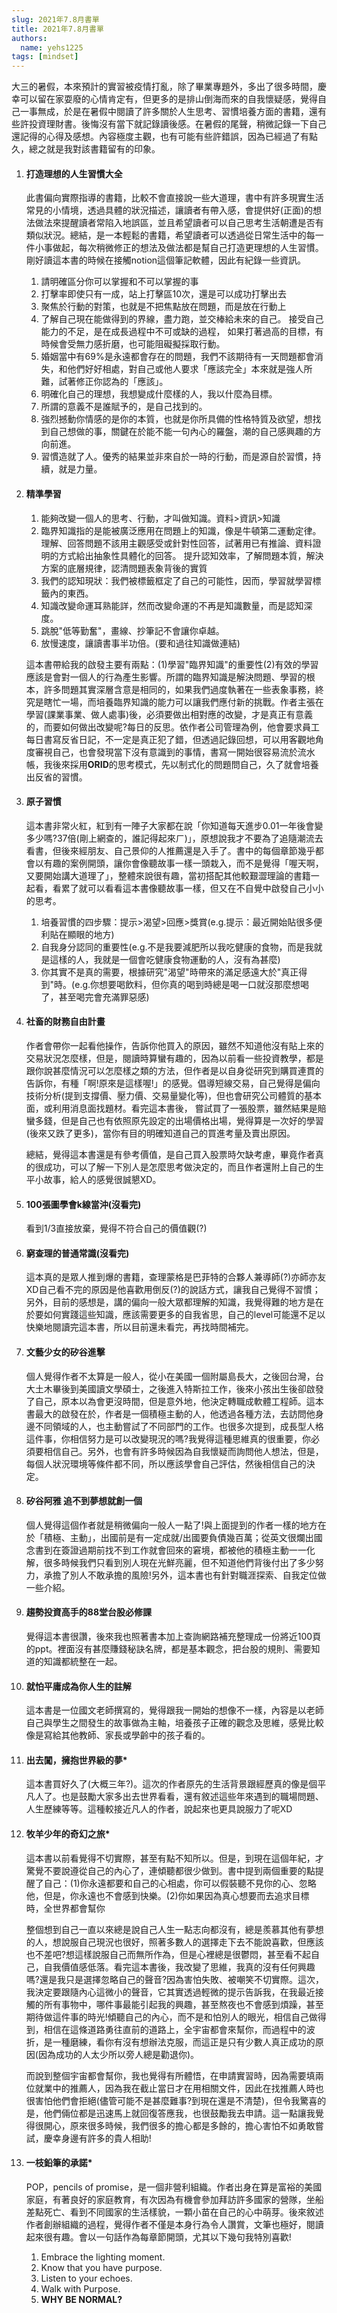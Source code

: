 ```yaml
---
slug: 2021年7.8月書單
title: 2021年7.8月書單
authors:
  name: yehs1225
tags: [mindset]
---
```


大三的暑假，本來預計的實習被疫情打亂，除了畢業專題外，多出了很多時間，慶幸可以留在家耍廢的心情肯定有，但更多的是排山倒海而來的自我懷疑感，覺得自己一事無成，於是在暑假中閱讀了許多關於人生思考、習慣培養方面的書籍，還有些許投資理財書。後悔沒有當下就記錄讀後感。在暑假的尾聲，稍微記錄一下自己還記得的心得及感想。內容極度主觀，也有可能有些許錯誤，因為已經過了有點久，總之就是我對該書籍留有的印象。

<!--truncate-->

1. #### 打造理想的人生習慣大全

   ​	此書偏向實際指導的書籍，比較不會直接說一些大道理，書中有許多現實生活常見的小情境，透過具體的狀況描述，讓讀者有帶入感，會提供好(正面)的想法做法來提醒讀者常陷入地誤區，並且希望讀者可以自己思考生活朝遭是否有類似狀況。總結，是一本輕鬆的書籍，希望讀者可以透過從日常生活中的每一件小事做起，每次稍微修正的想法及做法都是幫自己打造更理想的人生習慣。剛好讀這本書的時候在接觸notion這個筆記軟體，因此有紀錄一些資訊。

   1. 請明確區分你可以掌握和不可以掌握的事
   2. 打擊率即使只有一成，站上打擊區10次，還是可以成功打擊出去
   3. 聚焦於行動的對策，也就是不把焦點放在問題，而是放在行動上
   4. 了解自己現在能做得到的界線，盡力跑，並交棒給未來的自己。 接受自己能力的不足，是在成長過程中不可或缺的過程， 如果打著過高的目標，有時候會受無力感折磨，也可能阻礙擬採取行動。
   5. 婚姻當中有69%是永遠都會存在的問題，我們不該期待有一天問題都會消失，和他們好好相處，對自己或他人要求「應該完全」本來就是強人所難，試著修正你認為的「應該」。
   6. 明確化自己的理想，我想變成什麼樣的人，我以什麼為目標。
   7. 所謂的意義不是誰賦予的，是自己找到的。
   8. 強烈撼動你情感的是你的本質，也就是你所具備的性格特質及欲望，想找到自己想做的事，關鍵在於能不能一句內心的羅盤，潮的自己感興趣的方向前進。
   9. 習慣造就了人。優秀的結果並非來自於一時的行動，而是源自於習慣，持續，就是力量。

2. #### 精準學習

   1. 能夠改變一個人的思考、行動，才叫做知識。資料>資訊>知識
   2. 臨界知識指的是能被廣泛應用在問題上的知識，像是牛頓第二運動定律。理解、回答問題不該用主觀感受或針對性回答，試著用已有推論、資料證明的方式給出抽象性具體化的回答。 提升認知效率，了解問題本質，解決方案的底層規律，認清問題表象背後的實質
   3. 我們的認知現狀：我們被標籤框定了自己的可能性，因而，學習就學習標籤內的東西。
   4. 知識改變命運耳熟能詳，然而改變命運的不再是知識數量，而是認知深度。
   5. 跳脫"低等勤奮"，畫線、抄筆記不會讓你卓越。
   6. 放慢速度，讓讀書事半功倍。(要和過往知識做連結)

   這本書帶給我的啟發主要有兩點：(1)學習"臨界知識"的重要性(2)有效的學習應該是會對一個人的行為產生影響。所謂的臨界知識是解決問題、學習的根本，許多問題其實深層含意是相同的，如果我們過度執著在一些表象事務，終究是瞎忙一場，而培養臨界知識的能力可以讓我們應付新的挑戰。作者主張在學習(課業事業、做人處事)後，必須要做出相對應的改變，才是真正有意義的，而要如何做出改變呢?每日的反思。依作者公司管理為例，他會要求員工每日書寫反省日記，不一定是真正犯了錯，但透過記錄回想，可以用客觀地角度審視自己，也會發現當下沒有意識到的事情，書寫一開始很容易流於流水帳，我後來採用**ORID**的思考模式，先以制式化的問題問自己，久了就會培養出反省的習慣。

3. #### 原子習慣

   這本書非常火紅，紅到有一陣子大家都在說「你知道每天進步0.01一年後會變多少嗎?37倍(剛上網查的，誰記得起來ㄏ)」，原想說我才不要為了追隨潮流去看書，但後來經朋友、自己景仰的人推薦還是入手了。書中的每個章節幾乎都會以有趣的案例開頭，讓你會像聽故事一樣一頭栽入，而不是覺得「喔天啊，又要開始講大道理了」，整體來說很有趣，當初搭配其他較艱澀理論的書籍一起看，看累了就可以看看這本書像聽故事一樣，但又在不自覺中啟發自己小小的思考。

   1. 培養習慣的四步驟：提示>渴望>回應>獎賞(e.g.提示：最近開始貼很多便利貼在顯眼的地方)
   2. 自我身分認同的重要性(e.g.不是我要減肥所以我吃健康的食物，而是我就是這樣的人，我就是一個會吃健康食物運動的人，沒有為甚麼)
   3. 你其實不是真的需要，根據研究"渴望"時帶來的滿足感遠大於"真正得到"時。(e.g.你想要喝飲料，但你真的喝到時總是喝一口就沒那麼想喝了，甚至喝完會充滿罪惡感)

4. #### 社畜的財務自由計畫

   作者會帶你一起看他操作，告訴你他買入的原因，雖然不知道他沒有貼上來的交易狀況怎麼樣，但是，閱讀時算蠻有趣的，因為以前看一些投資教學，都是跟你說甚麼情況可以怎麼樣之類的方法，但作者是以自身從研究到購買連貫的告訴你，有種「啊!原來是這樣喔!」的感覺。倡導短線交易，自己覺得是偏向技術分析(提到支撐價、壓力價、交易量變化等)，但也會研究公司體質的基本面，或利用消息面找題材。看完這本書後， 嘗試買了一張股票，雖然結果是賠蠻多錢，但是自己也有依照原先設定的出場價格出場，覺得算是一次好的學習(後來又跌了更多)，當你有目的明確知道自己的買進考量及賣出原因。

   總結，覺得這本書還是有參考價值，是自己買入股票時欠缺考慮，畢竟作者真的很成功，可以了解一下別人是怎麼思考做決定的，而且作者還附上自己的生平小故事，給人的感覺很誠懇XD。

5. #### 100張圖學會k線當沖(沒看完)

   看到1/3直接放棄，覺得不符合自己的價值觀(?)

6. #### 窮查理的普通常識(沒看完)

   這本真的是眾人推到爆的書籍，查理蒙格是巴菲特的合夥人兼導師(?)亦師亦友XD自己看不完的原因是他喜歡用倒反(?)的說話方式，讓我自己覺得不習慣；另外，目前的感想是，講的偏向一般大眾都理解的知識，我覺得難的地方是在於要如何實踐這些知識，應該需要更多的自我省思，自己的level可能還不足以快樂地閱讀完這本書，所以目前還未看完，再找時間補完。

7. #### 文藝少女的矽谷進擊

   個人覺得作者不太算是一般人，從小在美國一個附屬島長大，之後回台灣，台大土木畢後到美國讀文學碩士，之後進入特斯拉工作，後來小孩出生後卻啟發了自己，原本以為會更沒時間，但是意外地，他決定轉職成軟體工程師。這本書最大的啟發在於，作者是一個積極主動的人，他透過各種方法，去訪問他身邊不同領域的人，也主動嘗試了不同部門的工作。也很多次提到，成長型人格這件事，你相信努力是可以改變現況的嗎?我覺得這種思維真的很重要，你必須要相信自己。另外，也會有許多時候因為自我懷疑而詢問他人想法，但是，每個人狀況環境等條件都不同，所以應該學會自己評估，然後相信自己的決定。

8. #### 矽谷阿雅 追不到夢想就創一個

   個人覺得這個作者就是稍微偏向一般人一點了!與上面提到的作者一樣的地方在於「積極、主動」，出國前是有一定成就/出國要負債幾百萬；從英文很爛出國念書到在簽證過期前找不到工作就會回來的窘境，都被他的積極主動一一化解，很多時候我們只看到別人現在光鮮亮麗，但不知道他們背後付出了多少努力，承擔了別人不敢承擔的風險!另外，這本書也有針對職涯探索、自我定位做一些介紹。

9. #### 趨勢投資高手的88堂台股必修課

   覺得這本書很讚，後來我也照著書本加上查詢網路補充整理成一份將近100頁的ppt。裡面沒有甚麼賺錢秘訣名牌，都是基本觀念，把台股的規則、需要知道的知識都統整在一起。

10. #### 就怕平庸成為你人生的註解

    這本書是一位國文老師撰寫的，覺得跟我一開始的想像不一樣，內容是以老師自己與學生之間發生的故事做為主軸，培養孩子正確的觀念及思維，感覺比較像是寫給其他教師、家長或學齡中的孩子看的。

11. #### 出去闖，擁抱世界級的夢*

    這本書買好久了(大概三年?)。這次的作者原先的生活背景跟經歷真的像是個平凡人了。也是鼓勵大家多出去世界看看，還有敘述這些年來遇到的職場問題、人生歷練等等。這種較接近凡人的作者，說起來也更具說服力了呢XD

12. #### 牧羊少年的奇幻之旅*

    這本書以前看覺得不切實際，甚至有點不知所以。但是，到現在這個年紀，才驚覺不要說遵從自己的內心了，連傾聽都很少做到。書中提到兩個重要的點提醒了自己：(1)你永遠都要和自己的心相處，你可以假裝聽不見你的心、忽略他，但是，你永遠也不會感到快樂。(2)你如果因為真心想要而去追求目標時，全世界都會幫你

    ​	整個想到自己一直以來總是說自己人生一點志向都沒有，總是羨慕其他有夢想的人，想說服自己現況也很好，照著多數人的選擇走下去不能說喜歡，但應該也不差吧?想這樣說服自己而無所作為，但是心裡總是很鬱悶，甚至看不起自己，自我價值感低落。看完這本書後，我改變了思維，我真的沒有任何興趣嗎?還是我只是選擇忽略自己的聲音?因為害怕失敗、被嘲笑不切實際。這次，我決定要跟隨內心這微小的聲音，它其實透過輕微的提示告訴我，在我最近接觸的所有事物中，哪件事最能引起我的興趣，甚至熬夜也不會感到煩躁，甚至期待做這件事的時光!傾聽自己的內心，而不是和怕別人的眼光，相信自己做得到，相信在這條道路勇往直前的道路上，全宇宙都會來幫你，而過程中的波折，是一種磨練，看你有沒有想辦法克服，而這正是只有少數人真正成功的原因(因為成功的人太少所以旁人總是勸退你)。

    ​	而說到整個宇宙都會幫你，我也覺得有所體悟，在申請實習時，因為需要填兩位就業中的推薦人，因為我在截止當日才在用相關文件，因此在找推薦人時也很害怕他們會拒絕(儘管可能不是甚麼難事?到現在還是不清楚)，但令我驚喜的是，他們倆位都是迅速馬上就回復答應我，也很鼓勵我去申請。這一點讓我覺得很開心，原來很多時候，我們很多的擔心都是多餘的，擔心害怕不如勇敢嘗試，慶幸身邊有許多的貴人相助!

13. #### 一枝鉛筆的承諾*

    POP，pencils of promise，是一個非營利組織。作者出身在算是富裕的美國家庭，有著良好的家庭教育，有次因為有機會參加拜訪許多國家的營隊，坐船差點死亡、看到不同國家的生活樣貌，一顆小苗在自己的心中萌芽。後來敘述作者創辦組織的過程，覺得作者不僅是本身行為令人讚賞，文筆也極好，閱讀起來很有趣。會以一句話作為每章節開頭，尤其以下幾句我特別喜歡!

    1. Embrace the lighting moment.
    2. Know that you have purpose.
    3. Listen to your echoes.
    4. Walk with Purpose.
    5. **WHY BE NORMAL?**
